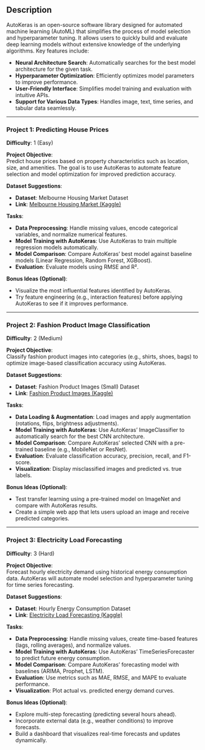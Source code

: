 ## Description  
AutoKeras is an open-source software library designed for automated machine learning (AutoML) that simplifies the process of model selection and hyperparameter tuning. It allows users to quickly build and evaluate deep learning models without extensive knowledge of the underlying algorithms. Key features include:  

- **Neural Architecture Search**: Automatically searches for the best model architecture for the given task.  
- **Hyperparameter Optimization**: Efficiently optimizes model parameters to improve performance.  
- **User-Friendly Interface**: Simplifies model training and evaluation with intuitive APIs.  
- **Support for Various Data Types**: Handles image, text, time series, and tabular data seamlessly.  

---

### Project 1: Predicting House Prices  
**Difficulty**: 1 (Easy)  

**Project Objective**:  
Predict house prices based on property characteristics such as location, size, and amenities. The goal is to use AutoKeras to automate feature selection and model optimization for improved prediction accuracy.  

**Dataset Suggestions**:  
- **Dataset**: Melbourne Housing Market Dataset  
- **Link**: [Melbourne Housing Market (Kaggle)](https://www.kaggle.com/datasets/dansbecker/melbourne-housing-snapshot)  

**Tasks**:  
- **Data Preprocessing**: Handle missing values, encode categorical variables, and normalize numerical features.  
- **Model Training with AutoKeras**: Use AutoKeras to train multiple regression models automatically.  
- **Model Comparison**: Compare AutoKeras’ best model against baseline models (Linear Regression, Random Forest, XGBoost).  
- **Evaluation**: Evaluate models using RMSE and R².  

**Bonus Ideas (Optional)**:  
- Visualize the most influential features identified by AutoKeras.  
- Try feature engineering (e.g., interaction features) before applying AutoKeras to see if it improves performance.  

---

### Project 2: Fashion Product Image Classification  
**Difficulty**: 2 (Medium)  

**Project Objective**:  
Classify fashion product images into categories (e.g., shirts, shoes, bags) to optimize image-based classification accuracy using AutoKeras.  

**Dataset Suggestions**:  
- **Dataset**: Fashion Product Images (Small) Dataset  
- **Link**: [Fashion Product Images (Kaggle)](https://www.kaggle.com/datasets/paramaggarwal/fashion-product-images-small)  

**Tasks**:  
- **Data Loading & Augmentation**: Load images and apply augmentation (rotations, flips, brightness adjustments).  
- **Model Training with AutoKeras**: Use AutoKeras’ ImageClassifier to automatically search for the best CNN architecture.  
- **Model Comparison**: Compare AutoKeras’ selected CNN with a pre-trained baseline (e.g., MobileNet or ResNet).  
- **Evaluation**: Evaluate classification accuracy, precision, recall, and F1-score.  
- **Visualization**: Display misclassified images and predicted vs. true labels.  

**Bonus Ideas (Optional)**:  
- Test transfer learning using a pre-trained model on ImageNet and compare with AutoKeras results.  
- Create a simple web app that lets users upload an image and receive predicted categories.  

---

### Project 3: Electricity Load Forecasting  
**Difficulty**: 3 (Hard)  

**Project Objective**:  
Forecast hourly electricity demand using historical energy consumption data. AutoKeras will automate model selection and hyperparameter tuning for time series forecasting.  

**Dataset Suggestions**:  
- **Dataset**: Hourly Energy Consumption Dataset  
- **Link**: [Electricity Load Forecasting (Kaggle)](https://www.kaggle.com/datasets/robikscube/hourly-energy-consumption)  

**Tasks**:  
- **Data Preprocessing**: Handle missing values, create time-based features (lags, rolling averages), and normalize values.  
- **Model Training with AutoKeras**: Use AutoKeras’ TimeSeriesForecaster to predict future energy consumption.  
- **Model Comparison**: Compare AutoKeras’ forecasting model with baselines (ARIMA, Prophet, LSTM).  
- **Evaluation**: Use metrics such as MAE, RMSE, and MAPE to evaluate performance.  
- **Visualization**: Plot actual vs. predicted energy demand curves.  

**Bonus Ideas (Optional)**:  
- Explore multi-step forecasting (predicting several hours ahead).  
- Incorporate external data (e.g., weather conditions) to improve forecasts.  
- Build a dashboard that visualizes real-time forecasts and updates dynamically.  
